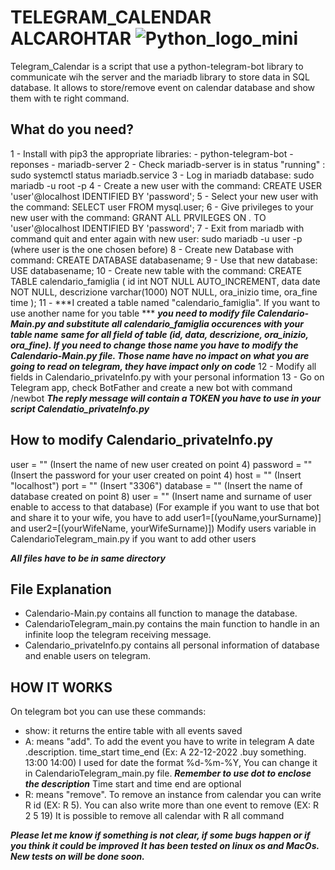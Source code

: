 # TELEGRAM_CALENDAR ALCAROHTAR ![Python_logo_mini](https://user-images.githubusercontent.com/89790994/132233323-31f21542-912d-4422-a8ae-3f0cd2d11c8a.jpg)


Telegram_Calendar is a script that use a python-telegram-bot library to communicate wih the server and the mariadb library to store data in SQL database.
It allows to store/remove event on calendar database and show them with te right command.


## What do you need?
1  - Install with pip3 the appropriate libraries:
	- python-telegram-bot
	- reponses
	- mariadb-server
2  - Check mariadb-server is in status "running" : sudo systemctl status mariadb.service
3  - Log in mariadb database: sudo mariadb -u root -p
4  - Create a new user with the command: CREATE USER 'user'@localhost IDENTIFIED BY 'password';
5  - Select your new user with the command: SELECT user FROM mysql.user;
6  - Give privileges to your new user with the command: GRANT ALL PRVILEGES ON *.* TO 'user'@localhost IDENTIFIED BY 'password';
7  - Exit from mariadb with command quit and enter again with new user: sudo mariadb -u user -p (where user is the one chosen before)
8  - Create new Database with command: CREATE DATABASE databasename;
9  - Use that new database: USE databasename;
10 - Create new table with the command:
	CREATE TABLE calendario_famiglia (
    		id int NOT NULL AUTO_INCREMENT,
    		data date NOT NULL,
    		descrizione varchar(1000) NOT NULL,
    		ora_inizio time,
    		ora_fine time
		);
11 - ***I created a table named "calendario_famiglia". If you want to use another name for you table ***
     ***you need to modify file Calendario-Main.py and substitute all calendario_famiglia occurences with your table name***
     ***same for all field of table (id, data, descrizione, ora_inizio, ora_fine). If you need to change those name you have to***
     ***modify the Calendario-Main.py file. Those name have no impact on what you are going to read on telegram, they have impact only on code***
12 - Modify all fields in Calendario_privateInfo.py with your personal information 
13 - Go on Telegram app, check BotFather and create a new bot with command /newbot
     ***The reply message will contain a TOKEN you have to use in your script Calendatio_privateInfo.py***


## How to modify Calendario_privateInfo.py
user 	 = "" (Insert the name of new user created on point 4)
password = "" (Insert the password for your user created on point 4) 
host	 = "" (Insert "localhost")
port	 = "" (Insert "3306")
database = "" (Insert the name of database created on point 8)
user	 = "" (Insert name and surname of user enable to access to that database)
	      (For example if you want to use that bot and share it to your wife, you have to add
		user1=[(youName,yourSurname)] and user2=[(yourWifeName, yourWifeSurname)])
		Modify users variable in CalendarioTelegram_main.py if you want to add other users

 ***All files have to be in same directory***

  
## File Explanation
- Calendario-Main.py contains all function to manage the database.
- CalendarioTelegram_main.py contains the main function to handle in an infinite loop the telegram receiving message.
- Calendario_privateInfo.py contains all personal information of database and enable users on telegram.
  

## HOW IT WORKS
On telegram bot you can use these commands:
- show: it returns the entire table with all events saved
- A: means "add". To add the event you have to write in telegram A date .description. time_start time_end (Ex: A 22-12-2022 .buy something. 13:00 14:00)
  I used for date the format %d-%m-%Y, You can change it in CalendarioTelegram_main.py file. ***Remember to use dot to enclose the description***
  Time start and time end are optional
- R: means "remove". To remove an instance from calendar you can write R id (EX: R 5). You can also write more than one event to remove (EX: R 2 5 19)
  It is possible to remove all calendar with R all command



***Please let me know if something is not clear, if some bugs happen or if you think it could be improved***
***It has been tested on linux os and MacOs. New tests on will be done soon.***

